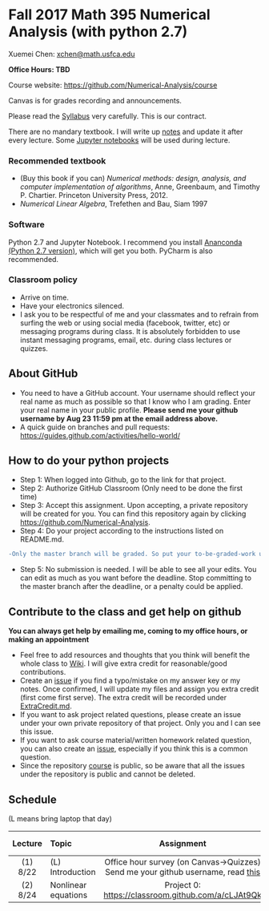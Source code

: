 # Fall 2017 Math 395 Numerical Analysis (with python 2.7)

Xuemei Chen: xchen@math.usfca.edu

**Office Hours: TBD**

Course website: https://github.com/Numerical-Analysis/course

Canvas is for grades recording and announcements.

Please read the [Syllabus](NumericalMethods_Syllabus.pdf) very carefully. This is our contract. 

There are no mandary textbook. I will write up [notes](NumericalMethodsNotes.pdf) and update it after every lecture. Some [Jupyter notebooks](/nbs) will be used during lecture.
### Recommended textbook
- (Buy this book if you can) *Numerical methods: design, analysis, and computer implementation of algorithms*, Anne, Greenbaum, and Timothy P. Chartier. Princeton University Press, 2012.
- *Numerical Linear Algebra*, Trefethen and Bau, Siam 1997

### Software
Python 2.7 and Jupyter Notebook. I recommend you install [Ananconda (Python 2.7 version)](https://www.continuum.io/downloads), which will get you both. PyCharm is also recommended.

### Classroom policy
- Arrive on time. 
- Have your electronics silenced.
- I ask you to be respectful of me and your classmates and to refrain from surfing the web or using social media (facebook, twitter, etc) or messaging programs during class. It is absolutely forbidden to use instant messaging programs, email, etc. during class lectures or quizzes.

## About GitHub
- You need to have a GitHub account. Your username should reflect your real name as much as possible so that I know who I am grading. Enter your real name in your public profile. **Please send me your github username by Aug 23 11:59 pm at the email address above.** 
- A quick guide on branches and pull requests: https://guides.github.com/activities/hello-world/

## How to do your python projects
- Step 1: When logged into Github, go to the link for that project.
- Step 2: Authorize GitHub Classroom (Only need to be done the first time)
- Step 3: Accept this assignment. Upon accepting, a private repository will be created for you. You can find this repository again by clicking https://github.com/Numerical-Analysis. 
- Step 4: Do your project according to the instructions listed on README.md. 
```diff
-Only the master branch will be graded. So put your to-be-graded-work under master branch.
```
- Step 5: No submission is needed. I will be able to see all your edits. You can edit as much as you want before the deadline. Stop committing to the master branch after the deadline, or a penalty could be applied.

## Contribute to the class and get help on github 
**You can always get help by emailing me, coming to my office hours, or making an appointment**
- Feel free to add resources and thoughts that you think will benefit the whole class to [Wiki](https://github.com/Numerical-Analysis/course/wiki). I will give extra credit for reasonable/good contributions.
- Create an [issue](https://github.com/Numerical-Analysis/course/issues) if you find a typo/mistake on my answer key or my notes. Once confirmed, I will update my files and assign you extra credit (first come first serve). The extra credit will be recorded under [ExtraCredit.md](ExtraCredit.md). 
- If you want to ask project related questions, please create an issue under your own private repository of that project. Only you and I can see this issue.
- If you want to ask course material/written homework related question, you can also create an [issue](https://github.com/Numerical-Analysis/course/issues), especially if you think this is a common question.
- Since the repository [course](https://github.com/Numerical-Analysis/course) is public, so be aware that all the issues under the repository is public and cannot be deleted.

## Schedule 
(L means bring laptop that day)

| Lecture | Topic | Assignment | Due Date |
|:---: | :---  | :---:  | :---:  |
|(1) 8/22|(L) Introduction| Office hour survey (on Canvas->Quizzes) <br> Send me your github username, read [this](https://guides.github.com/activities/hello-world/) |8/27<br>8/23|
|(2) 8/24|Nonlinear equations|Project 0: https://classroom.github.com/a/cLJAt9Qk|8/29 noon|



